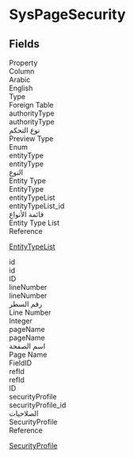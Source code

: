 # SysPageSecurity

<ContentFilter/>

<div class='searchable'>

## Fields

<div class="nama-table">
<div class="row header-row">
<div class="cell">Property</div>
<div class="cell">Column</div>
<div class="cell">Arabic</div>
<div class="cell">English</div>
<div class="cell">Type</div>
<div class="cell">Foreign Table</div>
</div><div class="row searchable" id="authorityType">
<div class="cell" data-label="Property">authorityType</div>
<div class="cell" data-label="Column">authorityType</div>
<div class="cell" data-label="Arabic">نوع التحكم</div>
<div class="cell" data-label="English">Preview Type</div>
<div class="cell" data-label="Type">Enum</div>

</div>

<div class="row searchable" id="entityType">
<div class="cell" data-label="Property">entityType</div>
<div class="cell" data-label="Column">entityType</div>
<div class="cell" data-label="Arabic">النوع</div>
<div class="cell" data-label="English">Entity Type</div>
<div class="cell" data-label="Type">EntityType</div>

</div>

<div class="row searchable" id="entityTypeList">
<div class="cell" data-label="Property">entityTypeList</div>
<div class="cell" data-label="Column">entityTypeList_id</div>
<div class="cell" data-label="Arabic">قائمة الأنواع</div>
<div class="cell" data-label="English">Entity Type List</div>
<div class="cell" data-label="Type">Reference</div>
<div class="cell" data-label="Foreign Table">

 [EntityTypeList](/modules/basic/EntityTypeList.md) 
</div>
</div>

<div class="row searchable" id="id">
<div class="cell" data-label="Property">id</div>
<div class="cell" data-label="Column">id</div>
<div class="cell" data-label="Arabic"></div>
<div class="cell" data-label="English"></div>
<div class="cell" data-label="Type">ID</div>

</div>

<div class="row searchable" id="lineNumber">
<div class="cell" data-label="Property">lineNumber</div>
<div class="cell" data-label="Column">lineNumber</div>
<div class="cell" data-label="Arabic">رقم السطر</div>
<div class="cell" data-label="English">Line Number</div>
<div class="cell" data-label="Type">Integer</div>

</div>

<div class="row searchable" id="pageName">
<div class="cell" data-label="Property">pageName</div>
<div class="cell" data-label="Column">pageName</div>
<div class="cell" data-label="Arabic">اسم الصفحة</div>
<div class="cell" data-label="English">Page Name</div>
<div class="cell" data-label="Type">FieldID</div>

</div>

<div class="row searchable" id="refId">
<div class="cell" data-label="Property">refId</div>
<div class="cell" data-label="Column">refId</div>
<div class="cell" data-label="Arabic"></div>
<div class="cell" data-label="English"></div>
<div class="cell" data-label="Type">ID</div>

</div>

<div class="row searchable" id="securityProfile">
<div class="cell" data-label="Property">securityProfile</div>
<div class="cell" data-label="Column">securityProfile_id</div>
<div class="cell" data-label="Arabic">الصلاحيات</div>
<div class="cell" data-label="English">SecurityProfile</div>
<div class="cell" data-label="Type">Reference</div>
<div class="cell" data-label="Foreign Table">

 [SecurityProfile](/modules/basic/SecurityProfile.md) 
</div>
</div>


</div>
</div>

